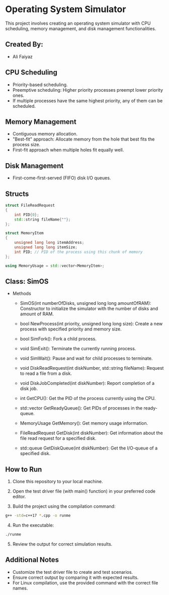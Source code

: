 # Operating System Simulator

This project involves creating an operating system simulator with CPU scheduling, memory management, and disk management functionalities.

## Created By:
- Ali Faiyaz

## CPU Scheduling

- Priority-based scheduling.
- Preemptive scheduling: Higher priority processes preempt lower priority ones.
- If multiple processes have the same highest priority, any of them can be scheduled.

## Memory Management

- Contiguous memory allocation.
- "Best-fit" approach: Allocate memory from the hole that best fits the process size.
- First-fit approach when multiple holes fit equally well.

## Disk Management

- First-come-first-served (FIFO) disk I/O queues.

## Structs

```cpp
struct FileReadRequest
{
    int PID{0};
    std::string fileName{""};
};

struct MemoryItem
{
    unsigned long long itemAddress;
    unsigned long long itemSize;
    int PID; // PID of the process using this chunk of memory
};

using MemoryUsage = std::vector<MemoryItem>;
```

## Class: SimOS
- Methods
    - SimOS(int numberOfDisks, unsigned long long amountOfRAM): Constructor to initialize the simulator with the number of disks and amount of RAM.

     - bool NewProcess(int priority, unsigned long long size): Create a new process with specified priority and memory size.

     - bool SimFork(): Fork a child process.

     - void SimExit(): Terminate the currently running process.

     - void SimWait(): Pause and wait for child processes to terminate.

     - void DiskReadRequest(int diskNumber, std::string fileName): Request to read a file from a disk.

     - void DiskJobCompleted(int diskNumber): Report completion of a disk job.

     - int GetCPU(): Get the PID of the process currently using the CPU.

     - std::vector<int> GetReadyQueue(): Get PIDs of processes in the ready-queue.

     - MemoryUsage GetMemory(): Get memory usage information.

     - FileReadRequest GetDisk(int diskNumber): Get information about the file read request for a specified disk.

     - std::queue<FileReadRequest> GetDiskQueue(int diskNumber): Get the I/O-queue of a specified disk.
 
## How to Run
   1. Clone this repository to your local machine.

   2. Open the test driver file (with main() function) in your preferred code editor.

   3. Build the project using the compilation command:

```bash
g++ -std=c++17 *.cpp -o runme

```
4. Run the executable:


```bash
./runme

```

5. Review the output for correct simulation results.

## Additional Notes
- Customize the test driver file to create and test scenarios.
- Ensure correct output by comparing it with expected results.
- For Linux compilation, use the provided command with the correct file names.


